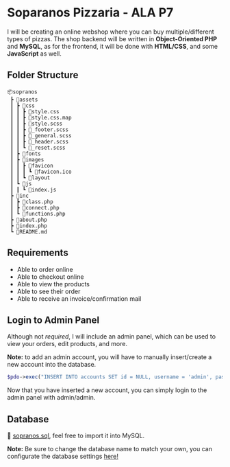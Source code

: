 # Soparanos Pizzaria - ALA P7

I will be creating an online webshop where you can buy multiple/different types of pizzas. The shop backend will be written in **Object-Oriented PHP** and **MySQL**, as for the frontend, it will be done with **HTML/CSS**, and some **JavaScript** as well.

## Folder Structure ##

```
📦sopranos
 ┣ 📂assets
 ┃ ┣ 📂css
 ┃ ┃ ┣ 📜style.css
 ┃ ┃ ┣ 📜style.css.map
 ┃ ┃ ┣ 📜style.scss
 ┃ ┃ ┣ 📜_footer.scss
 ┃ ┃ ┣ 📜_general.scss
 ┃ ┃ ┣ 📜_header.scss
 ┃ ┃ ┗ 📜_reset.scss
 ┃ ┣ 📂fonts
 ┃ ┣ 📂images
 ┃ ┃ ┣ 📂favicon
 ┃ ┃ ┃ ┗ 📜favicon.ico
 ┃ ┃ ┗ 📂layout
 ┃ ┗ 📂js
 ┃ ┃ ┗ 📜index.js
 ┣ 📂inc
 ┃ ┣ 📜class.php
 ┃ ┣ 📜connect.php
 ┃ ┗ 📜functions.php
 ┣ 📜about.php
 ┣ 📜index.php
 ┗ 📜README.md
```

## Requirements ##
- Able to order online
- Able to checkout online
- Able to view the products
- Able to see their order
- Able to receive an invoice/confirmation mail

## Login to Admin Panel ##
Although  not _required_, I will include an admin panel, which can be used to view your orders, edit products, and more. 

**Note:** to add an admin account, you will have to manually insert/create a new account into the database.

```php
$pdo->exec("INSERT INTO accounts SET id = NULL, username = 'admin', password = password_hash('admin', PASSWORD_DEFAULT), email = 'admin@admin.com', phone = '123456789', admin = 1, account_created = date("YmdHis"), last_login = 0");
```

Now that you have inserted a new account, you can simply login to the admin panel with admin/admin.

## Database ## 
📃 [sopranos.sql](https://github.com/junyi-xie/sopranos/blob/main/sopranos.sql), feel free to import it into MySQL.

**Note:** Be sure to change the database name to match your own, you can configurate the database settings [here!](https://github.com/junyi-xie/sopranos/blob/main/inc/connect.php)
